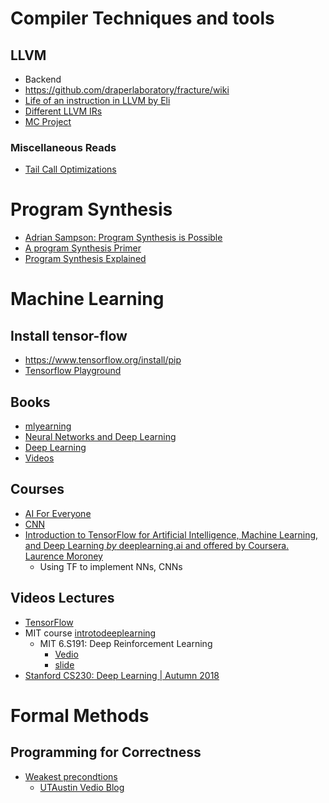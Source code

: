 # Compiler Techniques and tools

## LLVM
 - Backend
  - https://github.com/draperlaboratory/fracture/wiki
  - [Life of an instruction in LLVM by Eli](https://eli.thegreenplace.net/2012/11/24/life-of-an-instruction-in-llvm)
  - [Different LLVM IRs](https://cranelift.readthedocs.io/en/latest/compare-llvm.html#intermediate-representations)
  - [MC Project](http://blog.llvm.org/2010/04/intro-to-llvm-mc-project.html)



### Miscellaneous Reads
  - [Tail Call Optimizations](http://web.archive.org/web/20111030134120/http://www.sidhe.org/~dan/blog/archives/000211.html)

# Program Synthesis
 - [Adrian Sampson: Program Synthesis is Possible](https://www.cs.cornell.edu/~asampson/blog/minisynth.html)
 - [A program Synthesis Primer](https://barghouthi.github.io/2017/04/24/synthesis-primer/)
 - [Program Synthesis Explained](https://homes.cs.washington.edu/~bornholt/post/synthesis-explained.html)


# Machine Learning

## Install tensor-flow
  - https://www.tensorflow.org/install/pip
  - [Tensorflow Playground](http://playground.tensorflow.org)


## Books
  - [mlyearning](https://www.mlyearning.org/)
  - [ Neural Networks and Deep Learning](http://neuralnetworksanddeeplearning.com/index.html)
  - [Deep Learning](http://www.deeplearningbook.org/)
  - [Videos](https://www.youtube.com/channel/UC0rqucBdTuFTjJiefW5t-IQ/videos)

## Courses
  - [AI For Everyone](https://www.deeplearning.ai/ai-for-everyone/)
  - [CNN](https://www.youtube.com/playlist?list=PLkDaE6sCZn6Gl29AoE31iwdVwSG-KnDzF)
  - [Introduction to TensorFlow for Artificial Intelligence, Machine Learning, and Deep Learning _by_ deeplearning.ai and offered by Coursera. Laurence Moroney](https://www.coursera.org/learn/introduction-tensorflow/home/welcome)
    - Using TF to implement NNs, CNNs


## Videos Lectures
  - [TensorFlow](https://www.youtube.com/channel/UC0rqucBdTuFTjJiefW5t-IQ/videos)
  - MIT course [introtodeeplearning](http://introtodeeplearning.com/)
    - MIT 6.S191: Deep Reinforcement Learning
      - [Vedio]( https://www.youtube.com/watch?v=i6Mi2_QM3rA&list=WL&index=123&t=0s)
      -  [slide](http://introtodeeplearning.com/materials/2019_6S191_L5.pdf)
  - [Stanford CS230: Deep Learning | Autumn 2018](https://www.youtube.com/watch?v=PySo_6S4ZAg&list=PLoROMvodv4rOABXSygHTsbvUz4G_YQhOb)


# Formal Methods
##  Programming for Correctness
  - [Weakest precondtions](https://www.youtube.com/watch?v=JZUTbFlKDzo&list=PL4h_iyQepxHgF_tFXlCZQG_TudIfSU8t5&index=1)
      - [UTAustin Vedio Blog](https://www.youtube.com/channel/UCZuEJqE58wmvL8wlGGSYSNw/videos)

